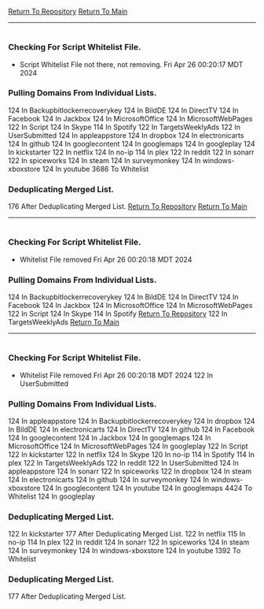 [Return To Repository](https://github.com/DigitalWarrior/piholeparser/)
[Return To Main](https://github.com/DigitalWarrior/piholeparser/blob/master/RecentRunLogs/Mainlog.md)
____________________________________
# 
### Checking For Script Whitelist File.
* Script Whitelist File not there, not removing. Fri Apr 26 00:20:17 MDT 2024
### Pulling Domains From Individual Lists.
124 In Backupbitlockerrecoverykey
124 In BildDE
124 In DirectTV
124 In Facebook
124 In Jackbox
124 In MicrosoftOffice
124 In MicrosoftWebPages
122 In Script
124 In Skype
114 In Spotify
122 In TargetsWeeklyAds
122 In UserSubmitted
124 In appleappstore
124 In dropbox
124 In electronicarts
124 In github
124 In googlecontent
124 In googlemaps
124 In googleplay
124 In kickstarter
122 In netflix
124 In no-ip
114 In plex
122 In reddit
122 In sonarr
122 In spiceworks
124 In steam
124 In surveymonkey
124 In windows-xboxstore
124 In youtube
3686 To Whitelist
### Deduplicating Merged List.
176 After Deduplicating Merged List.
[Return To Repository](https://github.com/DigitalWarrior/piholeparser/)
[Return To Main](https://github.com/DigitalWarrior/piholeparser/blob/master/RecentRunLogs/Mainlog.md)
____________________________________
# 
### Checking For Script Whitelist File.
* Whitelist File removed Fri Apr 26 00:20:18 MDT 2024
### Pulling Domains From Individual Lists.
124 In Backupbitlockerrecoverykey
124 In BildDE
124 In DirectTV
124 In Facebook
124 In Jackbox
124 In MicrosoftOffice
124 In MicrosoftWebPages
122 In Script
124 In Skype
114 In Spotify
[Return To Repository](https://github.com/DigitalWarrior/piholeparser/)
122 In TargetsWeeklyAds
[Return To Main](https://github.com/DigitalWarrior/piholeparser/blob/master/RecentRunLogs/Mainlog.md)
____________________________________
# 
### Checking For Script Whitelist File.
* Whitelist File removed Fri Apr 26 00:20:18 MDT 2024
122 In UserSubmitted
### Pulling Domains From Individual Lists.
124 In appleappstore
124 In Backupbitlockerrecoverykey
124 In dropbox
124 In BildDE
124 In electronicarts
124 In DirectTV
124 In github
124 In Facebook
124 In googlecontent
124 In Jackbox
124 In googlemaps
124 In MicrosoftOffice
124 In MicrosoftWebPages
124 In googleplay
122 In Script
122 In kickstarter
122 In netflix
124 In Skype
120 In no-ip
114 In Spotify
114 In plex
122 In TargetsWeeklyAds
122 In reddit
122 In UserSubmitted
124 In appleappstore
124 In sonarr
122 In spiceworks
122 In dropbox
124 In steam
124 In electronicarts
124 In github
124 In surveymonkey
124 In windows-xboxstore
124 In googlecontent
124 In youtube
124 In googlemaps
4424 To Whitelist
124 In googleplay
### Deduplicating Merged List.
122 In kickstarter
177 After Deduplicating Merged List.
122 In netflix
115 In no-ip
114 In plex
122 In reddit
124 In sonarr
122 In spiceworks
124 In steam
124 In surveymonkey
124 In windows-xboxstore
124 In youtube
1392 To Whitelist
### Deduplicating Merged List.
177 After Deduplicating Merged List.
